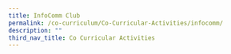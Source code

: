 ```yaml
---
title: InfoComm Club
permalink: /co-curriculum/Co-Curricular-Activities/infocomm/
description: ""
third_nav_title: Co Curricular Activities
---
```

